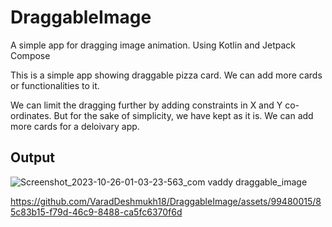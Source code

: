 # DraggableImage

A simple app for dragging image animation.
Using Kotlin and Jetpack Compose

This is a simple app showing draggable pizza card.
We can add more cards or functionalities to it.

We can limit the dragging further by adding constraints in X and Y co-ordinates.
But for the sake of simplicity, we have kept as it is.
We can add more cards for a deloivary app.


## Output

![Screenshot_2023-10-26-01-03-23-563_com vaddy draggable_image](https://github.com/VaradDeshmukh18/DraggableImage/assets/99480015/0bd7afb0-54d8-4f78-a35b-a6c04f657849)




https://github.com/VaradDeshmukh18/DraggableImage/assets/99480015/85c83b15-f79d-46c9-8488-ca5fc6370f6d

